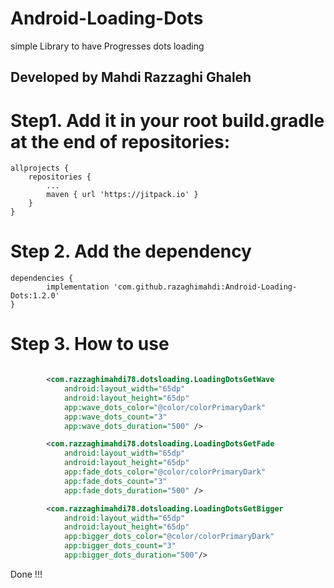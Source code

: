 # Android-Loading-Dots
simple Library to have Progresses dots loading
## Developed by Mahdi Razzaghi Ghaleh

# Step1. Add it in your root build.gradle at the end of repositories:
	allprojects {
		repositories {
			...
			maven { url 'https://jitpack.io' }
		}
	}

# Step 2. Add the dependency
	dependencies {
	        implementation 'com.github.razaghimahdi:Android-Loading-Dots:1.2.0'
	}

# Step 3. How to use
```xml

        <com.razzaghimahdi78.dotsloading.LoadingDotsGetWave
            android:layout_width="65dp"
            android:layout_height="65dp"
            app:wave_dots_color="@color/colorPrimaryDark"
            app:wave_dots_count="3"
            app:wave_dots_duration="500" />

        <com.razzaghimahdi78.dotsloading.LoadingDotsGetFade
            android:layout_width="65dp"
            android:layout_height="65dp"
            app:fade_dots_color="@color/colorPrimaryDark"
            app:fade_dots_count="3"
            app:fade_dots_duration="500" />

        <com.razzaghimahdi78.dotsloading.LoadingDotsGetBigger
            android:layout_width="65dp"
            android:layout_height="65dp"
            app:bigger_dots_color="@color/colorPrimaryDark"
            app:bigger_dots_count="3"
            app:bigger_dots_duration="500"/>
```

Done !!!



